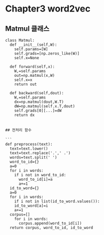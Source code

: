 # Chapter3 word2vec


## Matmul 클래스

```　
class Matmul:
  def __init__(self,W):
    self.params=[W]
    self.grads=[np.zeros_like(W)]
    self.x=None
    
  def forward(self,x):
    W,=self.params
    out=np.matmul(x,W)
    self.x=x
    return out
    
  def backward(self,dout):
    W,=self.params
    dx=np.matmul(dout,W.T)
    dW=np.matmul(self.x.T,dout)
    self.grads[0][...]=dW
    return dx
　

## 전처리 함수 

```　
def preprocess(text):
  text=text.lower()
  text=text.replace('.',' .')
  words=text.split(' ')
  word_to_id={}
  a=0
  for i in words:
    if i not in word_to_id:
      word_to_id[i]=a
      a+=1
  id_to_word={}
  a=0
  for i in words:
    if i not in list(id_to_word.values()):
    id_to_word[a]=i
    a+=1
  corpus=[]
    for i in words:
      corpus.append(word_to_id[i])
  return corpus, word_to_id, id_to_word
